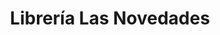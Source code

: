 ---
title: "Librería Las Novedades"
url: /caracas/libreria-las-novedades-av-principal-del-cafetal/
shop: Bücher
---